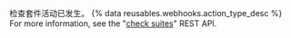 检查套件活动已发生。 {% data reusables.webhooks.action_type_desc %} For more information, see the "[check suites](/v3/checks/suites/)" REST API.
